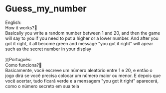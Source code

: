# Guess_my_number
English:</br>
How it works?🤔 </br>
Basically you write a random number between 1 and 20, and then the game will say to you if you need to put a higher or a lower number. And after you got it right, it all become green and message "you got it right" will apear such as the secret number in your display </br>
</br>
🇷Português: </br>
Como funciona?🤔</br>
Basicamente, você escreve um número aleatório entre 1 e 20, e então o jogo dirá se você precisa colocar um número maior ou menor. E depois que você acertar, tudo ficará verde e a mensagem "you got it right" aparecerá, como o número secreto em sua tela
